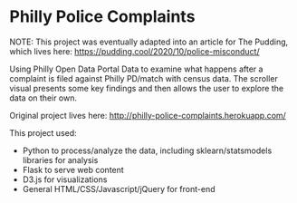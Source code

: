 # Philly Police Complaints

NOTE: This project was eventually adapted into an article for The Pudding, which lives here: https://pudding.cool/2020/10/police-misconduct/

Using Philly Open Data Portal Data to examine what happens after a complaint is filed against Philly PD/match with census data. The scroller visual presents some key findings and then allows the user to explore the data on their own.

Original project lives here: http://philly-police-complaints.herokuapp.com/

This project used:
* Python to process/analyze the data, including sklearn/statsmodels libraries for analysis
* Flask to serve web content
* D3.js for visualizations
* General HTML/CSS/Javascript/jQuery for front-end
